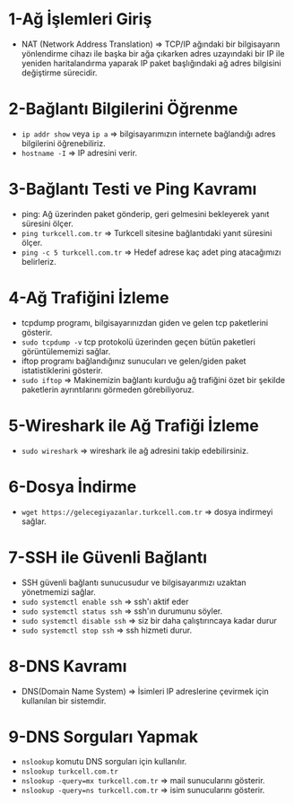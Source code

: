 # 1-Ağ İşlemleri Giriş
- NAT (Network Address Translation) => TCP/IP ağındaki bir bilgisayarın yönlendirme cihazı ile başka bir ağa çıkarken adres uzayındaki bir IP ile yeniden haritalandırma yaparak IP paket başlığındaki ağ adres bilgisini değiştirme sürecidir.

# 2-Bağlantı Bilgilerini Öğrenme
- `ip addr show` veya `ip a` => bilgisayarımızın internete bağlandığı adres bilgilerini öğrenebiliriz.
- `hostname -I` => IP adresini verir.

# 3-Bağlantı Testi ve Ping Kavramı
- ping: Ağ üzerinden paket gönderip, geri gelmesini bekleyerek yanıt süresini ölçer.
- `ping turkcell.com.tr` => Turkcell sitesine bağlantıdaki yanıt süresini ölçer.
- `ping -c 5 turkcell.com.tr` => Hedef adrese kaç adet ping atacağımızı belirleriz.

# 4-Ağ Trafiğini İzleme
- tcpdump programı, bilgisayarınızdan giden ve gelen tcp paketlerini gösterir.
- `sudo tcpdump -v` tcp protokolü üzerinden geçen bütün paketleri görüntülememizi sağlar.
- iftop programı bağlandığınız sunucuları ve gelen/giden paket istatistiklerini gösterir.
- `sudo iftop` => Makinemizin bağlantı kurduğu ağ trafiğini özet bir şekilde paketlerin ayrıntılarını görmeden görebiliyoruz.

# 5-Wireshark ile Ağ Trafiği İzleme
- `sudo wireshark` => wireshark ile ağ adresini takip edebilirsiniz.

# 6-Dosya İndirme
- `wget https://gelecegiyazanlar.turkcell.com.tr` => dosya indirmeyi sağlar.

# 7-SSH ile Güvenli Bağlantı
- SSH güvenli bağlantı sunucusudur ve bilgisayarımızı uzaktan yönetmemizi sağlar.
- `sudo systemctl enable ssh` => ssh'ı aktif eder
- `sudo systemctl status ssh` => ssh'ın durumunu söyler.
- `sudo systemctl disable ssh` => siz bir daha çalıştırıncaya kadar durur
- `sudo systemctl stop ssh` => ssh hizmeti durur.

# 8-DNS Kavramı
- DNS(Domain Name System) => İsimleri IP adreslerine çevirmek için kullanılan bir sistemdir.

# 9-DNS Sorguları Yapmak
- `nslookup` komutu DNS sorguları için kullanılır.
- `nslookup turkcell.com.tr` 
- `nslookup -query=mx turkcell.com.tr` => mail sunucularını gösterir.
- `nslookup -query=ns turkcell.com.tr` => isim sunucularını gösterir.